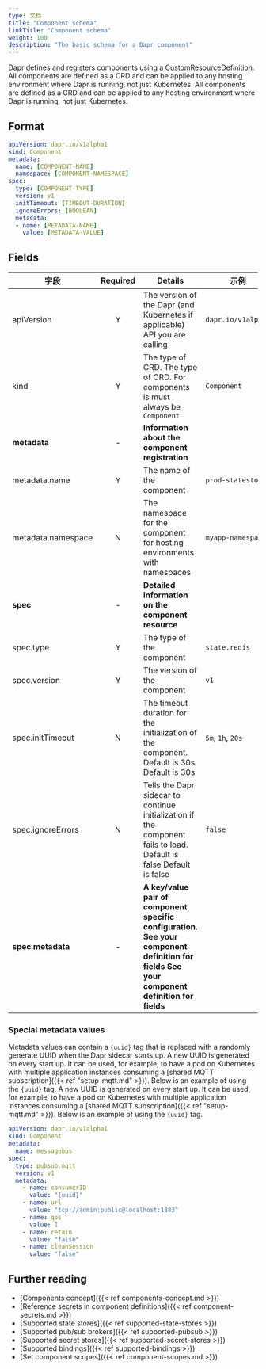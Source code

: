 ```yaml
---
type: 文档
title: "Component schema"
linkTitle: "Component schema"
weight: 100
description: "The basic schema for a Dapr component"
---
```


Dapr defines and registers components using a [CustomResourceDefinition](https://kubernetes.io/docs/tasks/extend-kubernetes/custom-resources/custom-resource-definitions/). All components are defined as a CRD and can be applied to any hosting environment where Dapr is running, not just Kubernetes. All components are defined as a CRD and can be applied to any hosting environment where Dapr is running, not just Kubernetes.

## Format

```yaml
apiVersion: dapr.io/v1alpha1
kind: Component
metadata:
  name: [COMPONENT-NAME]
  namespace: [COMPONENT-NAMESPACE]
spec:
  type: [COMPONENT-TYPE]
  version: v1
  initTimeout: [TIMEOUT-DURATION]
  ignoreErrors: [BOOLEAN]
  metadata:
  - name: [METADATA-NAME]
    value: [METADATA-VALUE]
```

## Fields

| 字段                 | Required | Details                                                                                                                                     | 示例                 |
| ------------------ |:--------:| ------------------------------------------------------------------------------------------------------------------------------------------- | ------------------ |
| apiVersion         |    Y     | The version of the Dapr (and Kubernetes if applicable) API you are calling                                                                  | `dapr.io/v1alpha1` |
| kind               |    Y     | The type of CRD. The type of CRD. For components is must always be `Component`                                                              | `Component`        |
| **metadata**       |    -     | **Information about the component registration**                                                                                            |                    |
| metadata.name      |    Y     | The name of the component                                                                                                                   | `prod-statestore`  |
| metadata.namespace |    N     | The namespace for the component for hosting environments with namespaces                                                                    | `myapp-namespace`  |
| **spec**           |    -     | **Detailed information on the component resource**                                                                                          |                    |
| spec.type          |    Y     | The type of the component                                                                                                                   | `state.redis`      |
| spec.version       |    Y     | The version of the component                                                                                                                | `v1`               |
| spec.initTimeout   |    N     | The timeout duration for the initialization of the component. Default is 30s Default is 30s                                                 | `5m`, `1h`, `20s`  |
| spec.ignoreErrors  |    N     | Tells the Dapr sidecar to continue initialization if the component fails to load. Default is false Default is false                         | `false`            |
| **spec.metadata**  |    -     | **A key/value pair of component specific configuration. See your component definition for fields See your component definition for fields** |                    |

### Special metadata values

Metadata values can contain a `{uuid}` tag that is replaced with a randomly generate UUID when the Dapr sidecar starts up. A new UUID is generated on every start up. It can be used, for example, to have a pod on Kubernetes with multiple application instances consuming a [shared MQTT subscription]({{< ref "setup-mqtt.md" >}}). Below is an example of using the `{uuid}` tag. A new UUID is generated on every start up. It can be used, for example, to have a pod on Kubernetes with multiple application instances consuming a [shared MQTT subscription]({{< ref "setup-mqtt.md" >}}). Below is an example of using the `{uuid}` tag.

```yaml
apiVersion: dapr.io/v1alpha1
kind: Component
metadata:
  name: messagebus
spec:
  type: pubsub.mqtt
  version: v1
  metadata:
    - name: consumerID
      value: "{uuid}"
    - name: url
      value: "tcp://admin:public@localhost:1883"
    - name: qos
      value: 1
    - name: retain
      value: "false"
    - name: cleanSession
      value: "false"
```

## Further reading
- [Components concept]({{< ref components-concept.md >}})
- [Reference secrets in component definitions]({{< ref component-secrets.md >}})
- [Supported state stores]({{< ref supported-state-stores >}})
- [Supported pub/sub brokers]({{< ref supported-pubsub >}})
- [Supported secret stores]({{< ref supported-secret-stores >}})
- [Supported bindings]({{< ref supported-bindings >}})
- [Set component scopes]({{< ref component-scopes.md >}})
